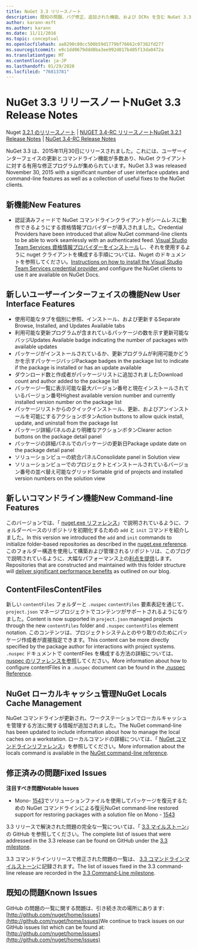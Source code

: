 ```yaml
---
title: NuGet 3.3 リリースノート
description: 既知の問題、バグ修正、追加された機能、および DCRs を含む NuGet 3.3 のリリースノート。
author: karann-msft
ms.author: karann
ms.date: 11/11/2016
ms.topic: conceptual
ms.openlocfilehash: aa8290c80cc500b59d1779bf76662c07382fd277
ms.sourcegitcommit: e9c1dd0679ddd8ba3ee992d817b405f13da0472a
ms.translationtype: MT
ms.contentlocale: ja-JP
ms.lasthandoff: 01/29/2020
ms.locfileid: "76813781"
---
```

# <a name="nuget-33-release-notes"></a><span data-ttu-id="45fc0-103">NuGet 3.3 リリースノート</span><span class="sxs-lookup"><span data-stu-id="45fc0-103">NuGet 3.3 Release Notes</span></span>

<span data-ttu-id="45fc0-104">Nuget [3.2.1 のリリースノート](../release-notes/nuget-3.2.1.md) | [NUGET 3.4-RC リリースノート](../release-notes/nuget-3.4-RC.md)</span><span class="sxs-lookup"><span data-stu-id="45fc0-104">[NuGet 3.2.1 Release Notes](../release-notes/nuget-3.2.1.md) | [NuGet 3.4-RC Release Notes](../release-notes/nuget-3.4-RC.md)</span></span>

<span data-ttu-id="45fc0-105">NuGet 3.3 は、2015年11月30日にリリースされました。これには、ユーザーインターフェイスの更新とコマンドライン機能が多数あり、NuGet クライアントに対する有用な修正プログラムが集められています。</span><span class="sxs-lookup"><span data-stu-id="45fc0-105">NuGet 3.3 was released November 30, 2015 with a significant number of user interface updates and command-line features as well as a collection of useful fixes to the NuGet clients.</span></span>

## <a name="new-features"></a><span data-ttu-id="45fc0-106">新機能</span><span class="sxs-lookup"><span data-stu-id="45fc0-106">New Features</span></span>

* <span data-ttu-id="45fc0-107">認証済みフィードで NuGet コマンドラインクライアントがシームレスに動作できるようにする資格情報プロバイダーが導入されました。</span><span class="sxs-lookup"><span data-stu-id="45fc0-107">Credential Providers have been introduced that allow NuGet command-line clients to be able to work seamlessly with an authenticated feed.</span></span> <span data-ttu-id="45fc0-108">[Visual Studio Team Services 資格情報プロバイダーをインストール](../reference/extensibility/nuget-exe-credential-providers.md)し、それを使用するように nuget クライアントを構成する手順については、Nuget のドキュメントを参照してください。</span><span class="sxs-lookup"><span data-stu-id="45fc0-108">[Instructions on how to install the Visual Studio Team Services credential provider ](../reference/extensibility/nuget-exe-credential-providers.md) and configure the NuGet clients to use it are available on NuGet Docs.</span></span>

## <a name="new-user-interface-features"></a><span data-ttu-id="45fc0-109">新しいユーザーインターフェイスの機能</span><span class="sxs-lookup"><span data-stu-id="45fc0-109">New User Interface Features</span></span>

* <span data-ttu-id="45fc0-110">使用可能なタブを個別に参照、インストール、および更新する</span><span class="sxs-lookup"><span data-stu-id="45fc0-110">Separate Browse, Installed, and Updates Available tabs</span></span>
* <span data-ttu-id="45fc0-111">利用可能な更新プログラムが含まれているパッケージの数を示す更新可能なバッジ</span><span class="sxs-lookup"><span data-stu-id="45fc0-111">Updates Available badge indicating the number of packages with available updates</span></span>
* <span data-ttu-id="45fc0-112">パッケージがインストールされているか、更新プログラムが利用可能かどうかを示すパッケージバッジ</span><span class="sxs-lookup"><span data-stu-id="45fc0-112">Package badges in the package list to indicate if the package is installed or has an update available</span></span>
* <span data-ttu-id="45fc0-113">ダウンロード数と作成者がパッケージリストに追加されました</span><span class="sxs-lookup"><span data-stu-id="45fc0-113">Download count and author added to the package list</span></span>
* <span data-ttu-id="45fc0-114">パッケージ一覧に表示可能な最大バージョン番号と現在インストールされているバージョン番号</span><span class="sxs-lookup"><span data-stu-id="45fc0-114">Highest available version number and currently installed version number on the package list</span></span>
* <span data-ttu-id="45fc0-115">パッケージリストからのクイックインストール、更新、およびアンインストールを可能にするアクションボタン</span><span class="sxs-lookup"><span data-stu-id="45fc0-115">Action buttons to allow quick install, update, and uninstall from the package list</span></span>
* <span data-ttu-id="45fc0-116">パッケージ詳細パネルのより明確なアクションボタン</span><span class="sxs-lookup"><span data-stu-id="45fc0-116">Clearer action buttons on the package detail panel</span></span>
* <span data-ttu-id="45fc0-117">パッケージの詳細パネルでのパッケージの更新日</span><span class="sxs-lookup"><span data-stu-id="45fc0-117">Package update date on the package detail panel</span></span>
* <span data-ttu-id="45fc0-118">ソリューションビューの統合パネル</span><span class="sxs-lookup"><span data-stu-id="45fc0-118">Consolidate panel in Solution view</span></span>
* <span data-ttu-id="45fc0-119">ソリューションビューでのプロジェクトとインストールされているバージョン番号の並べ替え可能なグリッド</span><span class="sxs-lookup"><span data-stu-id="45fc0-119">Sortable grid of projects and installed version numbers on the solution view</span></span>

## <a name="new-command-line-features"></a><span data-ttu-id="45fc0-120">新しいコマンドライン機能</span><span class="sxs-lookup"><span data-stu-id="45fc0-120">New Command-line Features</span></span>

<span data-ttu-id="45fc0-121">このバージョンでは、「 [nuget.exe リファレンス](../reference/nuget-exe-cli-reference.md)」で説明されているように、フォルダーベースのリポジトリを初期化するための `add` と `init` コマンドを紹介しました。</span><span class="sxs-lookup"><span data-stu-id="45fc0-121">In this version we introduced the `add` and `init` commands to initialize folder-based repositories as described in the [nuget.exe reference](../reference/nuget-exe-cli-reference.md).</span></span> <span data-ttu-id="45fc0-122">このフォルダー構造を使用して構築および管理されるリポジトリは、このブログで説明されているように、大幅なパフォーマンス上の[利点を提供](http://blog.nuget.org/20150922/Accelerate-Package-Source.html)します。</span><span class="sxs-lookup"><span data-stu-id="45fc0-122">Repositories that are constructed and maintained with this folder structure will [deliver significant performance benefits](http://blog.nuget.org/20150922/Accelerate-Package-Source.html) as outlined on our blog.</span></span>

## <a name="contentfiles"></a><span data-ttu-id="45fc0-123">ContentFiles</span><span class="sxs-lookup"><span data-stu-id="45fc0-123">ContentFiles</span></span>

<span data-ttu-id="45fc0-124">新しい `contentFiles` フォルダーと `.nuspec` `contentFiles` 要素表記を通じて、`project.json` マネージプロジェクトでコンテンツがサポートされるようになりました。</span><span class="sxs-lookup"><span data-stu-id="45fc0-124">Content is now supported in `project.json` managed projects through the new `contentFiles` folder and `.nuspec` `contentFiles` element notation.</span></span>  <span data-ttu-id="45fc0-125">このコンテンツは、プロジェクトシステムとのやり取りのためにパッケージ作成者が直接指定できます。</span><span class="sxs-lookup"><span data-stu-id="45fc0-125">This content can be more directly specified by the package author for interactions with project systems.</span></span>  <span data-ttu-id="45fc0-126">`.nuspec` ドキュメントで contentFiles を構成する方法の詳細については、 [nuspec のリファレンスを参照](../reference/nuspec.md)してください。</span><span class="sxs-lookup"><span data-stu-id="45fc0-126">More information about how to configure contentFiles in a `.nuspec` document can be found in the [.nuspec Reference](../reference/nuspec.md).</span></span>

## <a name="nuget-locals-cache-management"></a><span data-ttu-id="45fc0-127">NuGet ローカルキャッシュ管理</span><span class="sxs-lookup"><span data-stu-id="45fc0-127">NuGet Locals Cache Management</span></span>

<span data-ttu-id="45fc0-128">NuGet コマンドラインが更新され、ワークステーションでローカルキャッシュを管理する方法に関する情報が追加されました。</span><span class="sxs-lookup"><span data-stu-id="45fc0-128">The NuGet command-line has been updated to include information about how to manage the local caches on a workstation.</span></span>  <span data-ttu-id="45fc0-129">ローカルコマンドの詳細については、「 [NuGet コマンドラインリファレンス](../reference/cli-reference/cli-ref-locals.md)」を参照してください。</span><span class="sxs-lookup"><span data-stu-id="45fc0-129">More information about the locals command is available in the [NuGet command-line reference](../reference/cli-reference/cli-ref-locals.md).</span></span>

## <a name="fixed-issues"></a><span data-ttu-id="45fc0-130">修正済みの問題</span><span class="sxs-lookup"><span data-stu-id="45fc0-130">Fixed Issues</span></span>

<span data-ttu-id="45fc0-131">**注目すべき問題**</span><span class="sxs-lookup"><span data-stu-id="45fc0-131">**Notable Issues**</span></span>

* <span data-ttu-id="45fc0-132">Mono- [1543](https://github.com/NuGet/Home/issues/1543)でソリューションファイルを使用してパッケージを復元するための NuGet コマンドラインによる復元</span><span class="sxs-lookup"><span data-stu-id="45fc0-132">NuGet command-line restored support for restoring packages with a solution file on Mono - [1543](https://github.com/NuGet/Home/issues/1543)</span></span>

<span data-ttu-id="45fc0-133">3\.3 リリースで解決された問題の完全な一覧については、「 [3.3 マイルストーン](https://github.com/NuGet/Home/issues?q=is%3Aissue+milestone%3A3.3.0+is%3Aclosed)」の GitHub を参照してください。</span><span class="sxs-lookup"><span data-stu-id="45fc0-133">The complete list of issues that were addressed in the 3.3 release can be found on GitHub under the [3.3 milestone](https://github.com/NuGet/Home/issues?q=is%3Aissue+milestone%3A3.3.0+is%3Aclosed).</span></span>

<span data-ttu-id="45fc0-134">3\.3 コマンドラインリリースで修正された問題の一覧は、 [3.3 コマンドラインマイルストーン](https://github.com/NuGet/Home/issues?q=is%3Aissue+is%3Aclosed+milestone%3A3.3.0-commandline)に記録されます。</span><span class="sxs-lookup"><span data-stu-id="45fc0-134">The list of issues fixed in the 3.3 command-line release are recorded in the [3.3 Command-Line milestone](https://github.com/NuGet/Home/issues?q=is%3Aissue+is%3Aclosed+milestone%3A3.3.0-commandline).</span></span>

## <a name="known-issues"></a><span data-ttu-id="45fc0-135">既知の問題</span><span class="sxs-lookup"><span data-stu-id="45fc0-135">Known Issues</span></span>

<span data-ttu-id="45fc0-136">GitHub の問題の一覧に関する問題は、引き続き次の場所にあります: [http://github.com/nuget/home/issues](http://github.com/nuget/home/issues)</span><span class="sxs-lookup"><span data-stu-id="45fc0-136">We continue to track issues on our GitHub issues list which can be found at: [http://github.com/nuget/home/issues](http://github.com/nuget/home/issues)</span></span>